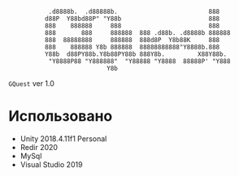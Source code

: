                .d8888b.  .d88888b.                         888    
              d88P  Y88bd88P" "Y88b                        888    
              888    888888     888                        888    
              888       888     888888  888 .d88b. .d8888b 888888 
              888  88888888     888888  888d8P  Y8b88K     888    
              888    888888 Y8b 888888  88888888888"Y8888b.888    
              Y88b  d88PY88b.Y8b88PY88b 888Y8b.         X88Y88b.  
               "Y8888P88 "Y888888"  "Y88888 "Y8888  88888P' "Y888 
                               Y8b                                
                                                        
`GQuest` ver 1.0

# Использовано

* Unity 2018.4.11f1 Personal
* Redir 2020
* MySql
* Visual Studio 2019